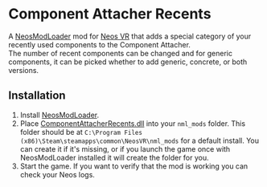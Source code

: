 ﻿Component Attacher Recents
==========================

A [NeosModLoader](https://github.com/zkxs/NeosModLoader) mod for [Neos VR](https://neos.com/) that adds a special category of your recently used components to the Component Attacher.  
The number of recent components can be changed and for generic components, it can be picked whether to add generic, concrete, or both versions.

## Installation
1. Install [NeosModLoader](https://github.com/zkxs/NeosModLoader).
1. Place [ComponentAttacherRecents.dll](https://github.com/Banane9/ComponentAttacherRecents/releases/latest/download/ComponentAttacherRecents.dll) into your `nml_mods` folder. This folder should be at `C:\Program Files (x86)\Steam\steamapps\common\NeosVR\nml_mods` for a default install. You can create it if it's missing, or if you launch the game once with NeosModLoader installed it will create the folder for you.
1. Start the game. If you want to verify that the mod is working you can check your Neos logs.